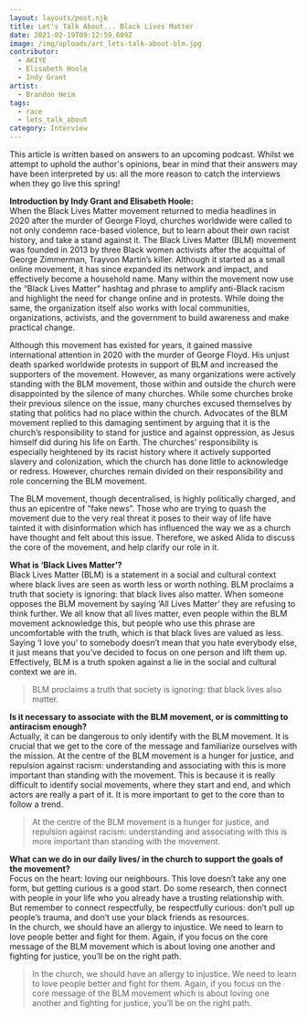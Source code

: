 ```yaml
---
layout: layouts/post.njk
title: Let's Talk About... Black Lives Matter
date: 2021-02-19T09:12:59.609Z
image: /img/uploads/art_lets-talk-about-blm.jpg
contributor:
  - AKIYE
  - Elisabeth Hoole
  - Indy Grant
artist:
  - Brandon Heim
tags:
  - race
  - lets_talk_about
category: Interview
---
```

This article is written based on answers to an upcoming podcast. Whilst we attempt to uphold the author's opinions, bear in mind that their answers may have been interpreted by us: all the more reason to catch the interviews when they go live this spring!

**Introduction by Indy Grant and Elisabeth Hoole:**\
When the Black Lives Matter movement returned to media headlines in 2020 after the murder of George Floyd, churches worldwide were called to not only condemn race-based violence, but to learn about their own racist history, and take a stand against it. 
The Black Lives Matter (BLM) movement was founded in 2013 by three Black women activists after the acquittal of George Zimmerman, Trayvon Martin’s killer. Although it started as a small online movement, it has since expanded its network and impact, and effectively become a household name. Many within the movement now use the “Black Lives Matter” hashtag and phrase to amplify anti-Black racism and highlight the need for change online and in protests. While doing the same, the organization itself also works with local communities, organizations, activists, and the government to build awareness and make practical change.

Although this movement has existed for years, it gained massive international attention in 2020 with the murder of George Floyd. His unjust death sparked worldwide protests in support of BLM and increased the supporters of the movement. However, as many organizations were actively standing with the BLM movement, those within and outside the church were disappointed by the silence of many churches. While some churches broke their previous silence on the issue, many churches excused themselves by stating that politics had no place within the church. Advocates of the BLM movement replied to this damaging sentiment by arguing that it is the church’s responsibility to stand for justice and against oppression, as Jesus himself did during his life on Earth. The churches' responsibility is especially heightened by its racist history where it actively supported slavery and colonization, which the church has done little to acknowledge or redress. However, churches remain divided on their responsibility and role concerning the BLM movement. 

The BLM movement, though decentralised, is highly politically charged, and thus an epicentre of “fake news”. Those who are trying to quash the movement due to the very real threat it poses to their way of life have tainted it with disinformation which has influenced the way we as a church have thought and felt about this issue. Therefore, we asked Alida to discuss the core of the movement, and help clarify our role in it. 

**What is ‘Black Lives Matter’?**\
Black Lives Matter (BLM) is a statement in a social and cultural context where black lives are seen as worth less or worth nothing. BLM proclaims a truth that society is ignoring: that black lives also matter. When someone opposes the BLM movement by saying ‘All Lives Matter’ they are refusing to think further. We all know that all lives matter, even people within the BLM movement acknowledge this, but people who use this phrase are uncomfortable with the truth, which is that black lives are valued as less. Saying ‘I love you’ to somebody doesn’t mean that you hate everybody else, it just means that you’ve decided to focus on one person and lift them up. Effectively, BLM is a truth spoken against a lie in the social and cultural context we are in.

> BLM proclaims a truth that society is ignoring: that black lives also matter.

**Is it necessary to associate with the BLM movement, or is committing to antiracism enough?**\
Actually, it can be dangerous to only identify with the BLM movement. It is crucial that we get to the core of the message and familiarize ourselves with the mission. At the centre of the BLM movement is a hunger for justice, and repulsion against racism: understanding and associating with this is more important than standing with the movement. This is because it is really difficult to identify social movements, where they start and end, and which actors are really a part of it. It is more important to get to the core than to follow a trend. 

> At the centre of the BLM movement is a hunger for justice, and repulsion against racism: understanding and associating with this is more important than standing with the movement.

**What can we do in our daily lives/ in the church to support the goals of the movement?**\
Focus on the heart: loving our neighbours. This love doesn’t take any one form, but getting curious is a good start. Do some research, then connect with people in your life who you already have a trusting relationship with. But remember to connect respectfully, be respectfully curious: don’t pull up people’s trauma, and don’t use your black friends as resources. \
In the church, we should have an allergy to injustice. We need to learn to love people better and fight for them. Again, if you focus on the core message of the BLM movement which is about loving one another and fighting for justice, you’ll be on the right path.

> In the church, we should have an allergy to injustice. We need to learn to love people better and fight for them. Again, if you focus on the core message of the BLM movement which is about loving one another and fighting for justice, you’ll be on the right path.
